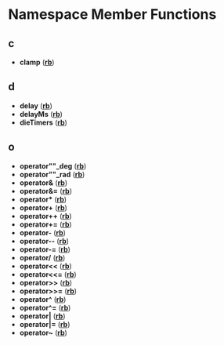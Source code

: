 
# Namespace Member Functions


## c

* **clamp** ([**rb**](namespacerb.md))


## d

* **delay** ([**rb**](namespacerb.md))
* **delayMs** ([**rb**](namespacerb.md))
* **dieTimers** ([**rb**](namespacerb.md))


## o

* **operator""\_deg** ([**rb**](namespacerb.md))
* **operator""\_rad** ([**rb**](namespacerb.md))
* **operator&** ([**rb**](namespacerb.md))
* **operator&=** ([**rb**](namespacerb.md))
* **operator\*** ([**rb**](namespacerb.md))
* **operator+** ([**rb**](namespacerb.md))
* **operator++** ([**rb**](namespacerb.md))
* **operator+=** ([**rb**](namespacerb.md))
* **operator-** ([**rb**](namespacerb.md))
* **operator--** ([**rb**](namespacerb.md))
* **operator-=** ([**rb**](namespacerb.md))
* **operator/** ([**rb**](namespacerb.md))
* **operator&lt;&lt;** ([**rb**](namespacerb.md))
* **operator&lt;&lt;=** ([**rb**](namespacerb.md))
* **operator&gt;&gt;** ([**rb**](namespacerb.md))
* **operator&gt;&gt;=** ([**rb**](namespacerb.md))
* **operator^** ([**rb**](namespacerb.md))
* **operator^=** ([**rb**](namespacerb.md))
* **operator|** ([**rb**](namespacerb.md))
* **operator|=** ([**rb**](namespacerb.md))
* **operator~** ([**rb**](namespacerb.md))

